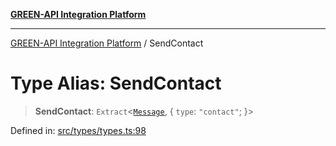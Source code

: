[**GREEN-API Integration Platform**](../README.md)

***

[GREEN-API Integration Platform](../globals.md) / SendContact

# Type Alias: SendContact

> **SendContact**: `Extract`\<[`Message`](Message.md), \{ `type`: `"contact"`; \}\>

Defined in: [src/types/types.ts:98](https://github.com/green-api/greenapi-integration/blob/63683bb8d19b76d9e4ce6bd0a8121d8d2cf428af/src/types/types.ts#L98)
